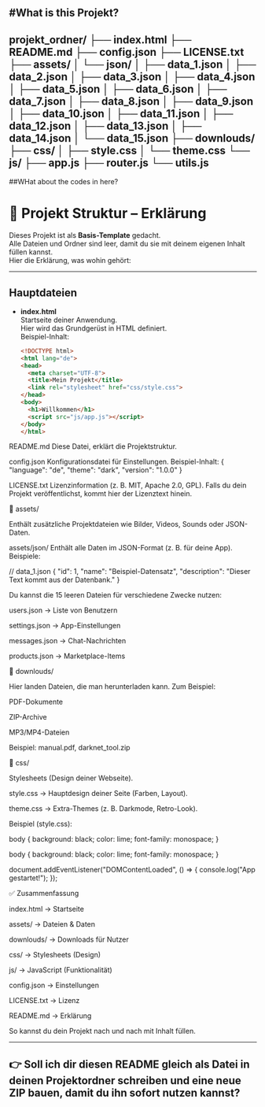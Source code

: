#What is this Projekt?
---
projekt_ordner/
├── index.html
├── README.md
├── config.json
├── LICENSE.txt
├── assets/
│   └── json/
│       ├── data_1.json
│       ├── data_2.json
│       ├── data_3.json
│       ├── data_4.json
│       ├── data_5.json
│       ├── data_6.json
│       ├── data_7.json
│       ├── data_8.json
│       ├── data_9.json
│       ├── data_10.json
│       ├── data_11.json
│       ├── data_12.json
│       ├── data_13.json
│       ├── data_14.json
│       └── data_15.json
├── downlouds/
├── css/
│   ├── style.css
│   └── theme.css
└── js/
    ├── app.js
    ├── router.js
    └── utils.js
---
##WHat about the codes in here?
# 📂 Projekt Struktur – Erklärung

Dieses Projekt ist als **Basis-Template** gedacht.  
Alle Dateien und Ordner sind leer, damit du sie mit deinem eigenen Inhalt füllen kannst.  
Hier die Erklärung, was wohin gehört:

---

## Hauptdateien

- **index.html**  
  Startseite deiner Anwendung.  
  Hier wird das Grundgerüst in HTML definiert.  
  Beispiel-Inhalt:
  ```html
  <!DOCTYPE html>
  <html lang="de">
  <head>
    <meta charset="UTF-8">
    <title>Mein Projekt</title>
    <link rel="stylesheet" href="css/style.css">
  </head>
  <body>
    <h1>Willkommen</h1>
    <script src="js/app.js"></script>
  </body>
  </html>
README.md
Diese Datei, erklärt die Projektstruktur.

config.json
Konfigurationsdatei für Einstellungen.
Beispiel-Inhalt:
{
  "language": "de",
  "theme": "dark",
  "version": "1.0.0"
}

LICENSE.txt
Lizenzinformation (z. B. MIT, Apache 2.0, GPL).
Falls du dein Projekt veröffentlichst, kommt hier der Lizenztext hinein.

📂 assets/

Enthält zusätzliche Projektdateien wie Bilder, Videos, Sounds oder JSON-Daten.

assets/json/
Enthält alle Daten im JSON-Format (z. B. für deine App).
Beispiele:

// data_1.json
{
  "id": 1,
  "name": "Beispiel-Datensatz",
  "description": "Dieser Text kommt aus der Datenbank."
}

Du kannst die 15 leeren Dateien für verschiedene Zwecke nutzen:

users.json → Liste von Benutzern

settings.json → App-Einstellungen

messages.json → Chat-Nachrichten

products.json → Marketplace-Items

📂 downlouds/

Hier landen Dateien, die man herunterladen kann.
Zum Beispiel:

PDF-Dokumente

ZIP-Archive

MP3/MP4-Dateien

Beispiel: manual.pdf, darknet_tool.zip

📂 css/

Stylesheets (Design deiner Webseite).

style.css → Hauptdesign deiner Seite (Farben, Layout).

theme.css → Extra-Themes (z. B. Darkmode, Retro-Look).

Beispiel (style.css):

body {
  background: black;
  color: lime;
  font-family: monospace;
}

body {
  background: black;
  color: lime;
  font-family: monospace;
}

document.addEventListener("DOMContentLoaded", () => {
  console.log("App gestartet!");
});

✅ Zusammenfassung

index.html → Startseite

assets/ → Dateien & Daten

downlouds/ → Downloads für Nutzer

css/ → Stylesheets (Design)

js/ → JavaScript (Funktionalität)

config.json → Einstellungen

LICENSE.txt → Lizenz

README.md → Erklärung

So kannst du dein Projekt nach und nach mit Inhalt füllen.


---

👉 Soll ich dir diesen README gleich als **Datei in deinen Projektordner schreiben und eine neue ZIP bauen**, damit du ihn sofort nutzen kannst?
---
